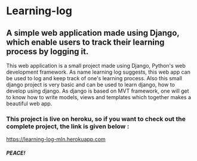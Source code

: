 # Learning-log
## A simple web application made using Django, which enable users to track their learning process by logging it.

This web application is a small project made using Django, Python's web development framework. As name learning log suggests, this web app can be used to log and keep track of one's learning process.
Also this small django project is very basic and can be used to learn django, how to develop using django. As django is based on MVT framework, one will get to know how to write models, views and templates which together makes a beautiful web app.

### This project is live on heroku, so if you want to check out the complete project, the link is given below :
https://learning-log-mln.herokuapp.com

##### PEACE!
